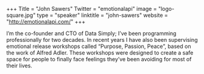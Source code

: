 +++
Title = "John Sawers"
Twitter = "emotionalapi"
image = "logo-square.jpg"
type = "speaker"
linktitle = "john-sawers"
website = "http://emotionalapi.com/"
+++


I’m the co-founder and CTO of Data Simply; I’ve been programming professionally for two decades. In recent years I have also been supervising emotional release workshops called “Purpose, Passion, Peace”, based on the work of Alfred Adler. These workshops were designed to create a safe space for people to finally face feelings they’ve been avoiding for most of their lives.